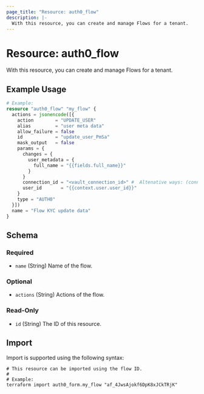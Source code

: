 ```yaml
---
page_title: "Resource: auth0_flow"
description: |-
  With this resource, you can create and manage Flows for a tenant.
---
```


# Resource: auth0_flow

With this resource, you can create and manage Flows for a tenant.

## Example Usage

```terraform
# Example:
resource "auth0_flow" "my_flow" {
  actions = jsonencode([{
    action        = "UPDATE_USER"
    alias         = "user meta data"
    allow_failure = false
    id            = "update_user_PmSa"
    mask_output   = false
    params = {
      changes = {
        user_metadata = {
          full_name = "{{fields.full_name}}"
        }
      }
      connection_id = "<vault_connection_id>" #  Altenative ways: (connection_id = auth0_flow_vault_connection.my_connection.id) or using terraform variables
      user_id       = "{{context.user.user_id}}"
    }
    type = "AUTH0"
  }])
  name = "Flow KYC update data"
}
```

<!-- schema generated by tfplugindocs -->
## Schema

### Required

- `name` (String) Name of the flow.

### Optional

- `actions` (String) Actions of the flow.

### Read-Only

- `id` (String) The ID of this resource.

## Import

Import is supported using the following syntax:

```shell
# This resource can be imported using the flow ID.
#
# Example:
terraform import auth0_form.my_flow "af_4JwsAjokf6DpK8xJCkTRjK"
```
